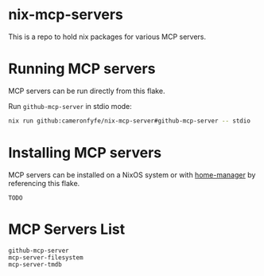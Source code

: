 # nix-mcp-servers

This is a repo to hold nix packages for various MCP servers.

# Running MCP servers

MCP servers can be run directly from this flake.

Run `github-mcp-server` in stdio mode:
```bash
nix run github:cameronfyfe/nix-mcp-server#github-mcp-server -- stdio
```

# Installing MCP servers

MCP servers can be installed on a NixOS system or with [home-manager](https://github.com/nix-community/home-manager) by referencing this flake.

    TODO

# MCP Servers List

```present scripts/list-pkgs.sh
github-mcp-server
mcp-server-filesystem
mcp-server-tmdb
```

